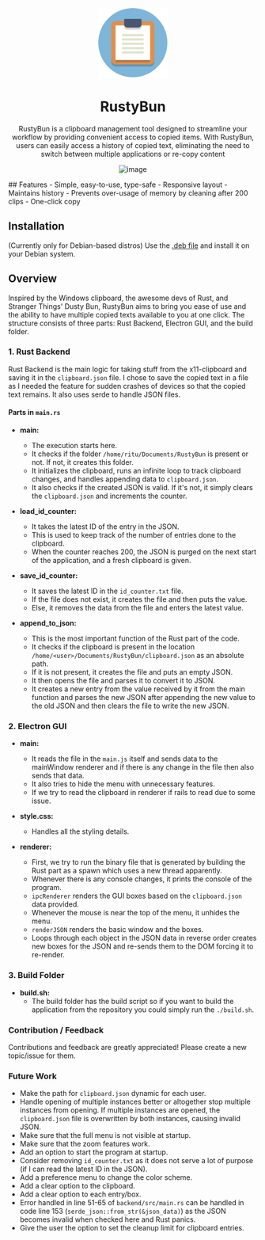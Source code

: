 <div align="center">
<img src="gui/Clipb.svg" width="140px" />
<div>
  <h1>RustyBun</h1>
</div>

<p>RustyBun is a clipboard management tool designed to streamline your workflow by providing convenient access to copied items. With RustyBun, users can easily access a history of copied text, eliminating the need to switch between multiple applications or re-copy content</p>

![image](https://github.com/RiturajKulshresth/RustyBun/assets/43854753/7c76d552-65fd-4759-bb25-60e59c7c0723)
</div>
## Features
- Simple, easy-to-use, type-safe
- Responsive layout
- Maintains history 
- Prevents over-usage of memory by cleaning after 200 clips
- One-click copy 

## Installation
(Currently only for Debian-based distros)
Use the [.deb file](https://github.com/RiturajKulshresth/RustyBun/releases/tag/1.0.0) and install it on your Debian system.



## Overview 

Inspired by the Windows clipboard, the awesome devs of Rust, and Stranger Things' Dusty Bun, RustyBun aims to bring you ease of use and the ability to have multiple copied texts available to you at one click. The structure consists of three parts: Rust Backend, Electron GUI, and the build folder.

### 1. Rust Backend

Rust Backend is the main logic for taking stuff from the x11-clipboard and saving it in the `clipboard.json` file. I chose to save the copied text in a file as I needed the feature for sudden crashes of devices so that the copied text remains. It also uses serde to handle JSON files.

#### Parts in `main.rs`

- **main:** 
  - The execution starts here. 
  - It checks if the folder `/home/ritu/Documents/RustyBun` is present or not. If not, it creates this folder. 
  - It initializes the clipboard, runs an infinite loop to track clipboard changes, and handles appending data to `clipboard.json`. 
  - It also checks if the created JSON is valid. If it's not, it simply clears the `clipboard.json` and increments the counter.

- **load_id_counter:** 
  - It takes the latest ID of the entry in the JSON. 
  - This is used to keep track of the number of entries done to the clipboard. 
  - When the counter reaches 200, the JSON is purged on the next start of the application, and a fresh clipboard is given.

- **save_id_counter:** 
  - It saves the latest ID in the `id_counter.txt` file. 
  - If the file does not exist, it creates the file and then puts the value. 
  - Else, it removes the data from the file and enters the latest value.

- **append_to_json:** 
  - This is the most important function of the Rust part of the code. 
  - It checks if the clipboard is present in the location `/home/<user>/Documents/RustyBun/clipboard.json` as an absolute path. 
  - If it is not present, it creates the file and puts an empty JSON. 
  - It then opens the file and parses it to convert it to JSON. 
  - It creates a new entry from the value received by it from the main function and parses the new JSON after appending the new value to the old JSON and then clears the file to write the new JSON.

### 2. Electron GUI

- **main:** 
  - It reads the file in the `main.js` itself and sends data to the mainWindow renderer and if there is any change in the file then also sends that data. 
  - It also tries to hide the menu with unnecessary features. 
  - If we try to read the clipboard in renderer if rails to read due to some issue.

- **style.css:** 
  - Handles all the styling details.

- **renderer:** 
  - First, we try to run the binary file that is generated by building the Rust part as a spawn which uses a new thread apparently. 
  - Whenever there is any console changes, it prints the console of the program. 
  - `ipcRenderer` renders the GUI boxes based on the `clipboard.json` data provided. 
  - Whenever the mouse is near the top of the menu, it unhides the menu. 
  - `renderJSON` renders the basic window and the boxes. 
  - Loops through each object in the JSON data in reverse order creates new boxes for the JSON and re-sends them to the DOM forcing it to re-render.

### 3. Build Folder

- **build.sh:**
  - The build folder has the build script so if you want to build the application from the repository you could simply run the `./build.sh`.

 
### Contribution / Feedback
Contributions and feedback are greatly appreciated! Please create a new topic/issue for them.


### Future Work
- Make the path for `clipboard.json` dynamic for each user.
- Handle opening of multiple instances better or altogether stop multiple instances from opening. If multiple instances are opened, the `clipboard.json` file is overwritten by both instances, causing invalid JSON.
- Make sure that the full menu is not visible at startup.
- Make sure that the zoom features work.
- Add an option to start the program at startup.
- Consider removing `id_counter.txt` as it does not serve a lot of purpose (if I can read the latest ID in the JSON).
- Add a preference menu to change the color scheme.
- Add a clear option to the clipboard.
- Add a clear option to each entry/box.
- Error handled in line 51-65 of `backend/src/main.rs` can be handled in code line 153 (`serde_json::from_str(&json_data)`) as the JSON becomes invalid when checked here and Rust panics.
- Give the user the option to set the cleanup limit for clipboard entries.




